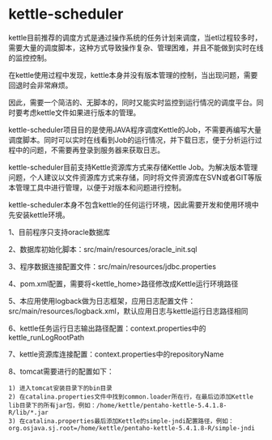 # kettle-scheduler
kettle目前推荐的调度方式是通过操作系统的任务计划来调度，当etl过程较多时，需要大量的调度脚本，这种方式导致操作复杂、管理困难，并且不能做到实时在线的监控控制。

在kettle使用过程中发现，kettle本身并没有版本管理的控制，当出现问题，需要回退时会非常麻烦。

因此，需要一个简洁的、无脚本的，同时又能实时监控到运行情况的调度平台。同时要考虑kettle文件如果进行版本的管理。

kettle-scheduler项目目的是使用JAVA程序调度Kettle的Job，不需要再编写大量调度脚本。同时可以实时在线看到Job的运行情况，并下载日志，便于分析运行过程中的问题，不需要再登录到服务器来获取日志。

kettle-scheduler目前支持Kettle资源库方式来存储Kettle Job。为解决版本管理问题，个人建议以文件资源库方式来存储，同时将文件资源库在SVN或者GIT等版本管理工具中进行管理，以便于对版本和问题进行控制。

kettle-scheduler本身不包含kettle的任何运行环境，因此需要开发和使用环境中先安装kettle环境。

1、目前程序只支持oracle数据库

2、数据库初始化脚本：src/main/resources/oracle_init.sql

3、程序数据连接配置文件：src/main/resources/jdbc.properties

4、pom.xml配置，需要将<kettle_home>路径修改成Kettle运行环境路径

5、本应用使用logback做为日志框架，应用日志配置文件：src/main/resources/logback.xml，默认应用日志与kettle运行日志路径相同

6、kettle任务运行日志输出路径配置：context.properties中的kettle_runLogRootPath

7、kettle资源库连接配置：context.properties中的repositoryName

8、tomcat需要进行的配置如下：
	
	1) 进入tomcat安装目录下的bin目录
	2) 在catalina.properties文件中找到common.loader所在行，在最后边添加Kettle lib目录下的所有jar包，例如：/home/kettle/pentaho-kettle-5.4.1.8-R/lib/*.jar
	3) 在catalina.properties最后添加Kettle的simple-jndi配置路径，例如：org.osjava.sj.root=/home/kettle/pentaho-kettle-5.4.1.8-R/simple-jndi

